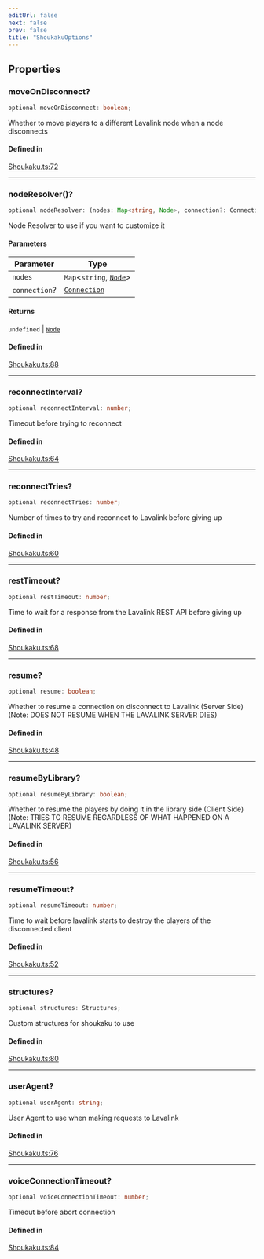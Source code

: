 ```yaml
---
editUrl: false
next: false
prev: false
title: "ShoukakuOptions"
---
```


## Properties

<a id="moveondisconnect" name="moveondisconnect"></a>

### moveOnDisconnect?

```ts
optional moveOnDisconnect: boolean;
```

Whether to move players to a different Lavalink node when a node disconnects

#### Defined in

[Shoukaku.ts:72](https://github.com/shipgirlproject/shoukaku/blob/761f40f7c0b54473070fa1c40602d1504a8bf167/src/Shoukaku.ts#L72)

***

<a id="noderesolver" name="noderesolver"></a>

### nodeResolver()?

```ts
optional nodeResolver: (nodes: Map<string, Node>, connection?: Connection) => undefined | Node;
```

Node Resolver to use if you want to customize it

#### Parameters

| Parameter | Type |
| ------ | ------ |
| `nodes` | `Map`\<`string`, [`Node`](/api/classes/node/)\> |
| `connection`? | [`Connection`](/api/classes/connection/) |

#### Returns

`undefined` \| [`Node`](/api/classes/node/)

#### Defined in

[Shoukaku.ts:88](https://github.com/shipgirlproject/shoukaku/blob/761f40f7c0b54473070fa1c40602d1504a8bf167/src/Shoukaku.ts#L88)

***

<a id="reconnectinterval" name="reconnectinterval"></a>

### reconnectInterval?

```ts
optional reconnectInterval: number;
```

Timeout before trying to reconnect

#### Defined in

[Shoukaku.ts:64](https://github.com/shipgirlproject/shoukaku/blob/761f40f7c0b54473070fa1c40602d1504a8bf167/src/Shoukaku.ts#L64)

***

<a id="reconnecttries" name="reconnecttries"></a>

### reconnectTries?

```ts
optional reconnectTries: number;
```

Number of times to try and reconnect to Lavalink before giving up

#### Defined in

[Shoukaku.ts:60](https://github.com/shipgirlproject/shoukaku/blob/761f40f7c0b54473070fa1c40602d1504a8bf167/src/Shoukaku.ts#L60)

***

<a id="resttimeout" name="resttimeout"></a>

### restTimeout?

```ts
optional restTimeout: number;
```

Time to wait for a response from the Lavalink REST API before giving up

#### Defined in

[Shoukaku.ts:68](https://github.com/shipgirlproject/shoukaku/blob/761f40f7c0b54473070fa1c40602d1504a8bf167/src/Shoukaku.ts#L68)

***

<a id="resume" name="resume"></a>

### resume?

```ts
optional resume: boolean;
```

Whether to resume a connection on disconnect to Lavalink (Server Side) (Note: DOES NOT RESUME WHEN THE LAVALINK SERVER DIES)

#### Defined in

[Shoukaku.ts:48](https://github.com/shipgirlproject/shoukaku/blob/761f40f7c0b54473070fa1c40602d1504a8bf167/src/Shoukaku.ts#L48)

***

<a id="resumebylibrary" name="resumebylibrary"></a>

### resumeByLibrary?

```ts
optional resumeByLibrary: boolean;
```

Whether to resume the players by doing it in the library side (Client Side) (Note: TRIES TO RESUME REGARDLESS OF WHAT HAPPENED ON A LAVALINK SERVER)

#### Defined in

[Shoukaku.ts:56](https://github.com/shipgirlproject/shoukaku/blob/761f40f7c0b54473070fa1c40602d1504a8bf167/src/Shoukaku.ts#L56)

***

<a id="resumetimeout" name="resumetimeout"></a>

### resumeTimeout?

```ts
optional resumeTimeout: number;
```

Time to wait before lavalink starts to destroy the players of the disconnected client

#### Defined in

[Shoukaku.ts:52](https://github.com/shipgirlproject/shoukaku/blob/761f40f7c0b54473070fa1c40602d1504a8bf167/src/Shoukaku.ts#L52)

***

<a id="structures" name="structures"></a>

### structures?

```ts
optional structures: Structures;
```

Custom structures for shoukaku to use

#### Defined in

[Shoukaku.ts:80](https://github.com/shipgirlproject/shoukaku/blob/761f40f7c0b54473070fa1c40602d1504a8bf167/src/Shoukaku.ts#L80)

***

<a id="useragent" name="useragent"></a>

### userAgent?

```ts
optional userAgent: string;
```

User Agent to use when making requests to Lavalink

#### Defined in

[Shoukaku.ts:76](https://github.com/shipgirlproject/shoukaku/blob/761f40f7c0b54473070fa1c40602d1504a8bf167/src/Shoukaku.ts#L76)

***

<a id="voiceconnectiontimeout" name="voiceconnectiontimeout"></a>

### voiceConnectionTimeout?

```ts
optional voiceConnectionTimeout: number;
```

Timeout before abort connection

#### Defined in

[Shoukaku.ts:84](https://github.com/shipgirlproject/shoukaku/blob/761f40f7c0b54473070fa1c40602d1504a8bf167/src/Shoukaku.ts#L84)

